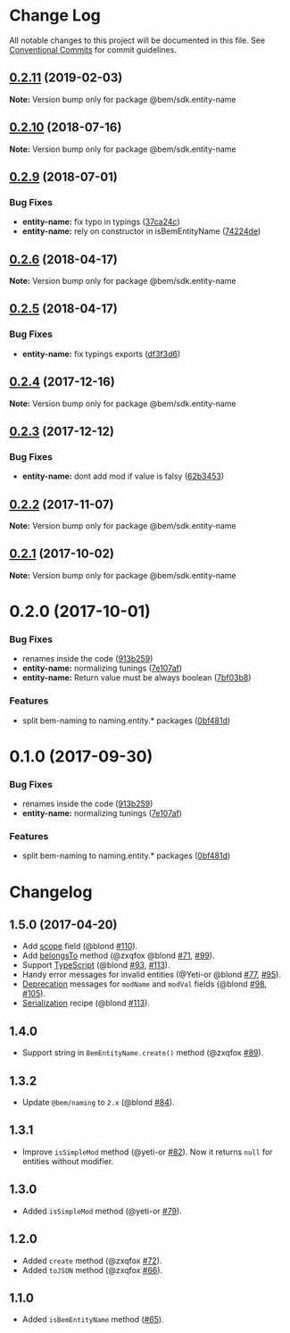 # Change Log

All notable changes to this project will be documented in this file.
See [Conventional Commits](https://conventionalcommits.org) for commit guidelines.

## [0.2.11](https://github.com/bem/bem-sdk/compare/@bem/sdk.entity-name@0.2.10...@bem/sdk.entity-name@0.2.11) (2019-02-03)

**Note:** Version bump only for package @bem/sdk.entity-name





<a name="0.2.10"></a>
## [0.2.10](https://github.com/bem/bem-sdk/compare/@bem/sdk.entity-name@0.2.9...@bem/sdk.entity-name@0.2.10) (2018-07-16)




**Note:** Version bump only for package @bem/sdk.entity-name

<a name="0.2.9"></a>
## [0.2.9](https://github.com/bem/bem-sdk/compare/@bem/sdk.entity-name@0.2.6...@bem/sdk.entity-name@0.2.9) (2018-07-01)


### Bug Fixes

* **entity-name:** fix typo in typings ([37ca24c](https://github.com/bem/bem-sdk/commit/37ca24c))
* **entity-name:** rely on constructor in isBemEntityName ([74224de](https://github.com/bem/bem-sdk/commit/74224de))




<a name="0.2.6"></a>
## [0.2.6](https://github.com/bem/bem-sdk/compare/@bem/sdk.entity-name@0.2.5...@bem/sdk.entity-name@0.2.6) (2018-04-17)




**Note:** Version bump only for package @bem/sdk.entity-name

<a name="0.2.5"></a>
## [0.2.5](https://github.com/bem/bem-sdk/compare/@bem/sdk.entity-name@0.2.4...@bem/sdk.entity-name@0.2.5) (2018-04-17)


### Bug Fixes

* **entity-name:** fix typings exports ([df3f3d6](https://github.com/bem/bem-sdk/commit/df3f3d6))




<a name="0.2.4"></a>
## [0.2.4](https://github.com/bem/bem-sdk/compare/@bem/sdk.entity-name@0.2.3...@bem/sdk.entity-name@0.2.4) (2017-12-16)




**Note:** Version bump only for package @bem/sdk.entity-name

<a name="0.2.3"></a>
## [0.2.3](https://github.com/bem/bem-sdk/compare/@bem/sdk.entity-name@0.2.2...@bem/sdk.entity-name@0.2.3) (2017-12-12)


### Bug Fixes

* **entity-name:** dont add mod if value is falsy ([62b3453](https://github.com/bem/bem-sdk/commit/62b3453))




<a name="0.2.2"></a>
## [0.2.2](https://github.com/bem/bem-sdk/compare/@bem/sdk.entity-name@0.2.0...@bem/sdk.entity-name@0.2.2) (2017-11-07)




**Note:** Version bump only for package @bem/sdk.entity-name

<a name="0.2.1"></a>
## [0.2.1](https://github.com/bem/bem-sdk/compare/@bem/sdk.entity-name@0.2.0...@bem/sdk.entity-name@0.2.1) (2017-10-02)




**Note:** Version bump only for package @bem/sdk.entity-name

<a name="0.2.0"></a>
# 0.2.0 (2017-10-01)


### Bug Fixes

* renames inside the code ([913b259](https://github.com/bem/bem-sdk/commit/913b259))
* **entity-name:** normalizing tunings ([7e107af](https://github.com/bem/bem-sdk/commit/7e107af))
* **entity-name:** Return value must be always boolean ([7bf03b8](https://github.com/bem/bem-sdk/commit/7bf03b8))


### Features

* split bem-naming to naming.entity.* packages ([0bf481d](https://github.com/bem/bem-sdk/commit/0bf481d))




<a name="0.1.0"></a>
# 0.1.0 (2017-09-30)


### Bug Fixes

* renames inside the code ([913b259](https://github.com/bem/bem-sdk/commit/913b259))
* **entity-name:** normalizing tunings ([7e107af](https://github.com/bem/bem-sdk/commit/7e107af))


### Features

* split bem-naming to naming.entity.* packages ([0bf481d](https://github.com/bem/bem-sdk/commit/0bf481d))




Changelog
=========

1.5.0 (2017-04-20)
------------------

* Add [scope](./README.md#scope) field (@blond [#110]).
* Add [belongsTo](./README.md#belongstoentityname) method (@zxqfox @blond [#71], [#99]).
* Support [TypeScript](./README.md#typescript-support) (@blond [#93], [#113]).
* Handy error messages for invalid entities (@Yeti-or @blond [#77], [#95]).
* [Deprecation](./README.md#deprecation) messages for `modName` and `modVal` fields (@blond [#98], [#105]).
* [Serialization](./README.md#serialization) recipe (@blond [#113]).

[#113]: https://github.com/bem-sdk/bem-entity-name/pull/113
[#110]: https://github.com/bem-sdk/bem-entity-name/pull/110
[#105]: https://github.com/bem-sdk/bem-entity-name/pull/105
[#99]: https://github.com/bem-sdk/bem-entity-name/pull/99
[#98]: https://github.com/bem-sdk/bem-entity-name/pull/98
[#95]: https://github.com/bem-sdk/bem-entity-name/pull/95
[#93]: https://github.com/bem-sdk/bem-entity-name/pull/93
[#77]: https://github.com/bem-sdk/bem-entity-name/pull/77
[#71]: https://github.com/bem-sdk/bem-entity-name/pull/71

1.4.0
-----

* Support string in `BemEntityName.create()` method (@zxqfox [#89]).

[#89]: https://github.com/bem-sdk/bem-entity-name/pull/89

1.3.2
-----

* Update `@bem/naming` to `2.x` (@blond [#84]).

[#84]: https://github.com/bem-sdk/bem-entity-name/pull/84

1.3.1
-----

* Improve `isSimpleMod` method (@yeti-or [#82]).
Now it returns `null` for entities without modifier.

[#82]: https://github.com/bem-sdk/bem-entity-name/pull/82

1.3.0
-----

* Added `isSimpleMod` method (@yeti-or [#79]).

[#79]: https://github.com/bem-sdk/bem-entity-name/pull/79

1.2.0
-----

* Added `create` method (@zxqfox [#72]).
* Added `toJSON` method (@zxqfox [#66]).

[#72]: https://github.com/bem-sdk/bem-entity-name/pull/72
[#66]: https://github.com/bem-sdk/bem-entity-name/pull/66

1.1.0
-----

* Added `isBemEntityName` method ([#65]).

[#65]: https://github.com/bem-sdk/bem-entity-name/pull/65
